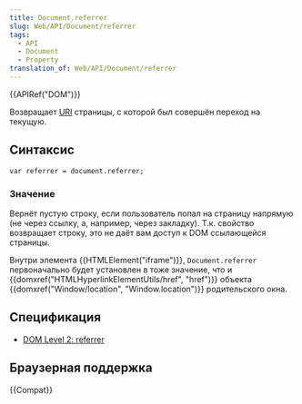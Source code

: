 ```yaml
---
title: Document.referrer
slug: Web/API/Document/referrer
tags:
  - API
  - Document
  - Property
translation_of: Web/API/Document/referrer
---
```

{{APIRef("DOM")}}

Возвращает [URI](http://www.w3.org/Addressing/#background) страницы, с которой был совершён переход на текущую.

## Синтаксис

```
var referrer = document.referrer;
```

### Значение

Вернёт пустую строку, если пользователь попал на страницу напрямую (не через ссылку, а, например, через закладку). Т.к. свойство возвращает строку, это не даёт вам доступ к DOM ссылающейся страницы.

Внутри элемента {{HTMLElement("iframe")}}, `Document.referrer` первоначально будет установлен в тоже значение, что и {{domxref("HTMLHyperlinkElementUtils/href", "href")}} объекта {{domxref("Window/location", "Window.location")}} родительского окна.

## Спецификация

- [DOM Level 2: referrer](http://www.w3.org/TR/DOM-Level-2-HTML/html.html#ID-95229140)

## Браузерная поддержка

{{Compat}}
